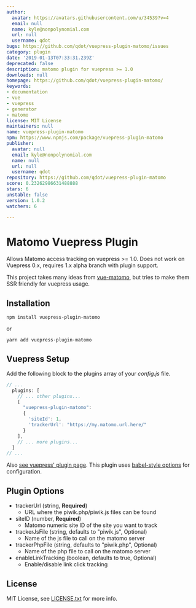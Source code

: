 ```yaml
---
author:
  avatar: https://avatars.githubusercontent.com/u/34539?v=4
  email: null
  name: kyle@nonpolynomial.com
  url: null
  username: qdot
bugs: https://github.com/qdot/vuepress-plugin-matomo/issues
category: plugin
date: '2019-01-13T07:33:31.239Z'
deprecated: false
description: matomo plugin for vuepress >= 1.0
downloads: null
homepage: https://github.com/qdot/vuepress-plugin-matomo/
keywords:
- documentation
- vue
- vuepress
- generator
- matomo
license: MIT License
maintainers: null
name: vuepress-plugin-matomo
npm: https://www.npmjs.com/package/vuepress-plugin-matomo
publisher:
  avatar: null
  email: kyle@nonpolynomial.com
  name: null
  url: null
  username: qdot
repository: https://github.com/qdot/vuepress-plugin-matomo
score: 0.23262986631488888
stars: 6
unstable: false
version: 1.0.2
watchers: 6

---
```


# Matomo Vuepress Plugin

Allows Matomo access tracking on vuepress >= 1.0. Does not work on
Vuepress 0.x, requires 1.x alpha branch with plugin support.

This project takes many ideas from
[vue-matomo](https://github.com/AmazingDreams/vue-matomo/), but tries
to make them SSR friendly for vuepress usage.

## Installation

```
npm install vuepress-plugin-matomo
```

or 

```
yarn add vuepress-plugin-matomo
```

## Vuepress Setup

Add the following block to the plugins array of your *config.js* file.

```js
// ...
  plugins: [
    // ... other plugins...
    [
      "vuepress-plugin-matomo":
      {
        'siteId': 1,
        'trackerUrl': "https://my.matomo.url.here/"
      }
    ],
    // ... more plugins...
  ]
// ...
```

Also [see vuepress' plugin page](https://vuepress.vuejs.org/plugin/using-a-plugin.html). This plugin uses [babel-style options](https://vuepress.vuejs.org/plugin/using-a-plugin.html#plugin-options) for configuration.

## Plugin Options

* trackerUrl (string, **Required**)
    * URL where the piwik.php/piwik.js files can be found
* siteID (number, **Required**)
    * Matomo numeric site ID of the site you want to track
* trackerJsFile (string, defaults to "piwik.js", Optional)
    * Name of the js file to call on the matomo server
* trackerPhpFile (string, defaults to "piwik.php", Optional)
    * Name of the php file to call on the matomo server
* enableLinkTracking (boolean, defaults to true, Optional)
    * Enable/disable link click tracking
    
## License

MIT License, see [LICENSE.txt](LICENSE.txt) for more info.
